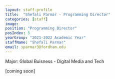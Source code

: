 ```yaml
---
layout: staff-profile
title:  "Shefali Parmar - Programming Director"
categories: [staff]
image: 
position: "Programming Director"
posIndex: 5
yearGroup: "2021-2022 Academic Year"
staffName: "Shefali Parmar"
email: sparmar3@fordham.edu
---
```


Major: Global Buisness - Digital Media and Tech

[coming soon]